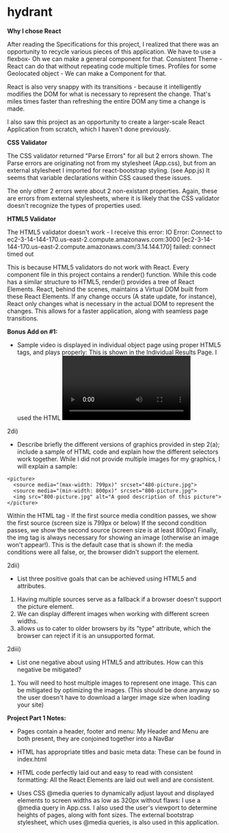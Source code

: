 # hydrant


**Why I chose React**

After reading the Specifications for this project, I realized that there was an opportunity to recycle various pieces of this application. We have to use a flexbox- Oh we can make a general component for that. Consistent Theme - React can do that without repeating code multiple times. Profiles for some Geolocated object - We can make a Component for that. 

React is also very snappy with its transitions - because it intelligently modifies the DOM for what is necessary to represent the change. That's miles times faster than refreshing the entire DOM any time a change is made. 

I also saw this project as an opportunity to create a larger-scale React Application from scratch, which I haven't done previously. 


**CSS Validator**

The CSS validator returned "Parse Errors" for all but 2 errors shown. The Parse errors are originating not from my stylesheet (App.css), but from an external stylesheet I imported for react-bootstrap styling. (see App.js)
It seems that variable declarations within CSS caused these issues. 

The only other 2 errors were about 2 non-existant properties. Again, these are errors from external stylesheets, where it is likely that the CSS validator doesn't recognize the types of properties used. 


**HTML5 Validator**

The HTML5 validator doesn't work - I receive this error:
IO Error: Connect to ec2-3-14-144-170.us-east-2.compute.amazonaws.com:3000 [ec2-3-14-144-170.us-east-2.compute.amazonaws.com/3.14.144.170] failed: connect timed out

This is because HTML5 validators do not work with React. 
Every component file in this project contains a render() function. While this code has a similar structure to HTML5, render() provides a tree of React Elements. React, behind the scenes, maintains a Virtual DOM built from these React Elements. If any change occurs (A state update, for instance), React only changes what is necessary in the actual DOM to represent the changes. This allows for a faster application, along with seamless page transitions. 

**Bonus Add on #1:**
- Sample video is displayed in
individual object page using proper
HTML5 tags, and plays properly:
This is shown in the Individual Results Page. I used the HTML <video> and <source> tags as was required. 

2di)
- Describe briefly the different versions of graphics provided in step 2(a); 
include a sample of HTML code and explain how the different selectors work 
together. 
While I did not provide multiple images for my graphics, I will explain a sample:
```
<picture>
  <source media="(max-width: 799px)" srcset="480-picture.jpg">
  <source media="(min-width: 800px)" srcset="800-picture.jpg">
  <img src="800-picture.jpg" alt="A good description of this picture">
</picture>
```
Within the <picture> HTML tag - 
If the first source media condition passes, we show the first source (screen size is 799px or below)
If the second condition passes, we show the second source (screen size is at least 800px)
Finally, the img tag is always necessary for showing an image (otherwise an image won't appear!). This is the default case that is shown if: the media conditions were all false, or, the browser didn't support the <picture> element. 


2dii)
- List three positive goals that can be achieved using HTML5 <picture> and 
<source> attributes. 
1. Having multiple sources serve as a fallback if a browser doesn't support the picture element.
2. We can display different images when working with different screen widths.
3. <picture> allows us to cater to older browsers by its "type" attribute, which the browser can reject if it is an unsupported format.

2diii)
- List one negative about using HTML5 <picture> and <source> attributes.  How 
can this negative be mitigated? 
1. You will need to host multiple images to represent one image. This can be mitigated by optimizing the images. (This should be done anyway so the user doesn't have to download a larger image size when loading your site)


**Project Part 1 Notes:**

- Pages contain a header, footer and
menu:
My Header and Menu are both present, they are conjoined together into a NavBar

- HTML has appropriate titles and
basic meta data:
These can be found in index.html

- HTML code perfectly laid out and
easy to read with consistent
formatting:
All the React Elements are laid out well and are consistent.

- Uses CSS @media queries to
dynamically adjust layout and
displayed elements to screen
widths as low as 320px without
flaws:
I use a @media query in App.css. I also used the user's viewport to determine heights of pages, along with font sizes. The external bootstrap stylesheet, which uses @media queries, is also used in this application.





